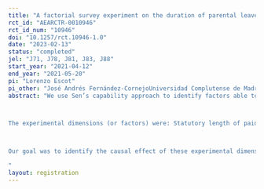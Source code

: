 ```yaml
---
title: "A factorial survey experiment on the duration of parental leave"
rct_id: "AEARCTR-0010946"
rct_id_num: "10946"
doi: "10.1257/rct.10946-1.0"
date: "2023-02-13"
status: "completed"
jel: "J71, J78, J81, J83, J88"
start_year: "2021-04-12"
end_year: "2021-05-20"
pi: "Lorenzo Escot"
pi_other: "José Andrés Fernández-CornejoUniversidad Complutense de Madrid"
abstract: "We use Sen’s capability approach to identify factors able to increase the effective freedom of working parents when deciding the length of their parental leave. We conducted factorial survey experiment (FSE) with a Spanish sample of employees aged between 25 and 45. Respondents were asked to imagine that they were first time parents and several descriptions of hypothetical situations or vignettes (where aspects of the leave system, workplace and family environment were randomly varied) were presented to them. Then they are asked to inform about the total number of weeks they would be on parental leave under each hypothetical situation.

The experimental dimensions (or factors) were: Statutory length of paid leave (17, 22 or 26 weeks), high replacement rate, job security, earning lower income than my partner, leave does not harm colleagues, leave does not harm promotion, peers role model inside firm in using parental leaves, and easy application for parental leave. 

Our goal was to identify the causal effect of these experimental dimensions on their decisions about the total number of weeks they would be on parental leave.
"
layout: registration
---
```



